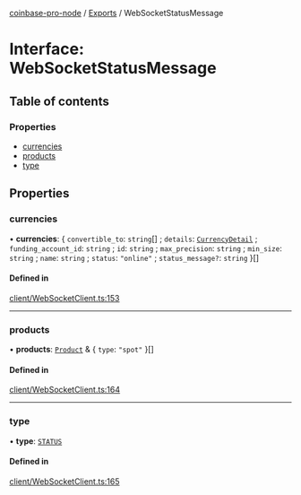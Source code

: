 [coinbase-pro-node](../README.md) / [Exports](../modules.md) / WebSocketStatusMessage

# Interface: WebSocketStatusMessage

## Table of contents

### Properties

- [currencies](WebSocketStatusMessage.md#currencies)
- [products](WebSocketStatusMessage.md#products)
- [type](WebSocketStatusMessage.md#type)

## Properties

### currencies

• **currencies**: { `convertible_to`: `string`[] ; `details`: [`CurrencyDetail`](CurrencyDetail.md) ; `funding_account_id`: `string` ; `id`: `string` ; `max_precision`: `string` ; `min_size`: `string` ; `name`: `string` ; `status`: `"online"` ; `status_message?`: `string` }[]

#### Defined in

[client/WebSocketClient.ts:153](https://github.com/bennycode/coinbase-pro-node/blob/15253ed/src/client/WebSocketClient.ts#L153)

---

### products

• **products**: [`Product`](Product.md) & { `type`: `"spot"` }[]

#### Defined in

[client/WebSocketClient.ts:164](https://github.com/bennycode/coinbase-pro-node/blob/15253ed/src/client/WebSocketClient.ts#L164)

---

### type

• **type**: [`STATUS`](../enums/WebSocketResponseType.md#status)

#### Defined in

[client/WebSocketClient.ts:165](https://github.com/bennycode/coinbase-pro-node/blob/15253ed/src/client/WebSocketClient.ts#L165)
